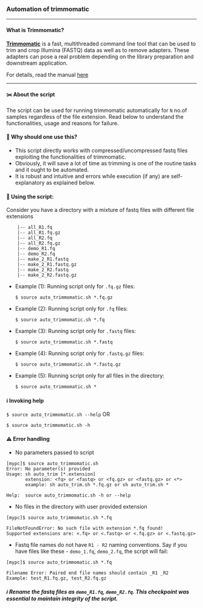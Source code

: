 ### Automation of trimmomatic

---

#### What is Trimmomatic?
[**Trimmomatic**](https://www.ncbi.nlm.nih.gov/pmc/articles/PMC4103590/) is a fast, multithreaded command line tool that can be used to trim and crop Illumina (FASTQ) data as well as to remove adapters. These adapters can pose a real problem depending on the library preparation and downstream application.

For details, read the manual [here](http://www.usadellab.org/cms/?page=trimmomatic)

----

#### :scissors: About the script

The script can be used for running trimmomatic automatically for `N` no.of samples regardless of the file extension. Read below to understand the functionalities, usage and reasons for failure.

#### :triangular_flag_on_post: Why should one use this?  

- This script directly works with compressed/uncompressed fastq files exploiting the functionalities of trimmomatic.
- Obviously, it will save a lot of time as trimming is one of the routine tasks and it ought to be automated.
- It is robust and intuitive and errors while execution (if any) are self-explanatory as explained below.

#### :wrench: Using the script: 

Consider you have a directory with a mixture of fastq files with different file extensions

```
    |-- all_R1.fq
    |-- all_R1.fq.gz
    |-- all_R2.fq
    |-- all_R2.fq.gz
    |-- demo_R1.fq
    |-- demo_R2.fq
    |-- make_2_R1.fastq
    |-- make_2_R1.fastq.gz
    |-- make_2_R2.fastq
    |-- make_2_R2.fastq.gz
```

- Example (1):  Running script only for `.fq.gz` files:

  `$ source auto_trimmomatic.sh *.fq.gz`

- Example (2):  Running script only for `.fq` files:

  `$ source auto_trimmomatic.sh *.fq`

- Example (3):  Running script only for `.fastq` files:

  `$ source auto_trimmomatic.sh *.fastq`

- Example (4):  Running script only for `.fastq.gz` files:

  `$ source auto_trimmomatic.sh *.fastq.gz`

- Example (5):  Running script only for all files in the directory:

  `$ source auto_trimmomatic.sh *`

#### :information_source: Invoking help

`$ source auto_trimmomatic.sh --help` OR

`$ source auto_trimmomatic.sh -h`

#### :warning: Error handling

- No parameters passed to script
```
[mypc]$ source auto_trimmomatic.sh 
Error: No parameter(s) provided
Usage: sh auto_trim [*.extension]
       extension: <fq> or <fastq> or <fq.gz> or <fastq.gz> or <*>
       example: sh auto_trim.sh *.fq.gz or sh auto_trim.sh *
 
Help:  source auto_trimmomatic.sh -h or --help
```

- No files in the directory with user provided extension
```
[mypc]$ source auto_trimmomatic.sh *.fq

FileNotFoundError: No such file with extension *.fq found!
Supported extensions are: <.fq> or <.fastq> or <.fq.gz> or <.fastq.gz>
```

- Fastq file names do not have `R1 - R2` naming conventions.
 Say if you have files like these - `demo_1.fq`, `demo_2.fq`, the script will fail:
```
[mypc]$ source auto_trimmomatic.sh *.fq

Filename Error: Paired end file names should contain _R1 _R2
Example: test_R1.fq.gz, test_R2.fq.gz
```

##### :information_source: _Rename the fastq files as `demo_R1.fq`, `demo_R2.fq`. This checkpoint was essential to maintain integrity of the script._
